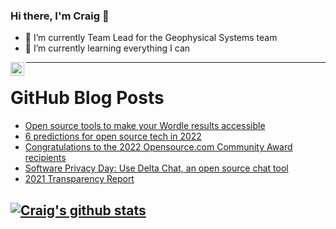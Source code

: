 ### Hi there, I'm Craig 👋

<!--
**CraigTeelFugro/CraigTeelFugro** is a ✨ _special_ ✨ repository because its `README.md` (this file) appears on your GitHub profile.

Here are some ideas to get you started:
-->

- 🔭 I’m currently Team Lead for the Geophysical Systems team
- 🌱 I’m currently learning everything I can

[<img align="left" alt="Craig Teel | LinkedIn" width="22px" src="https://cdn.jsdelivr.net/npm/simple-icons@v3/icons/linkedin.svg" />][linkedin]

---

# GitHub Blog Posts

<!-- BLOG-POST-LIST:START -->
- [Open source tools to make your Wordle results accessible](https://opensource.com/article/22/1/open-source-accessibility-wordle)
- [6 predictions for open source tech in 2022](https://opensource.com/article/22/1/open-source-predictions-2022)
- [Congratulations to the 2022 Opensource.com Community Award recipients](https://opensource.com/article/22/1/community-awards-2022)
- [Software Privacy Day: Use Delta Chat, an open source chat tool](https://opensource.com/article/22/1/delta-chat-software-privacy-day)
- [2021 Transparency Report](https://github.blog/2022-01-27-2021-transparency-report/)
<!-- BLOG-POST-LIST:END -->

## [![Craig's github stats](https://github-readme-stats.vercel.app/api?username=craigteelfugro)](https://github.com/anuraghazra/github-readme-stats)


[linkedin]: https://linkedin.com/in/craig-teel-b8786771
